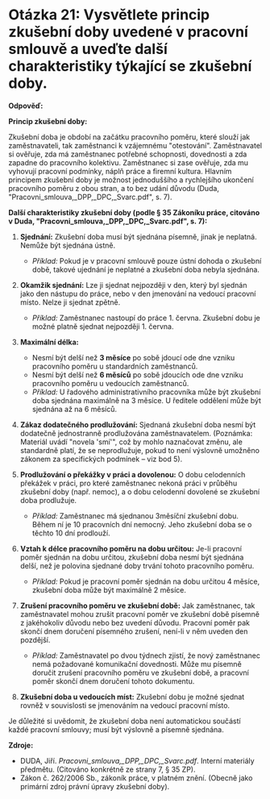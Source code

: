 # Otázka 21: Vysvětlete princip zkušební doby uvedené v pracovní smlouvě a uveďte další charakteristiky týkající se zkušební doby.

**Odpověď:**

**Princip zkušební doby:**

Zkušební doba je období na začátku pracovního poměru, které slouží jak zaměstnavateli, tak zaměstnanci k vzájemnému "otestování". Zaměstnavatel si ověřuje, zda má zaměstnanec potřebné schopnosti, dovednosti a zda zapadne do pracovního kolektivu. Zaměstnanec si zase ověřuje, zda mu vyhovují pracovní podmínky, náplň práce a firemní kultura. Hlavním principem zkušební doby je možnost jednoduššího a rychlejšího ukončení pracovního poměru z obou stran, a to bez udání důvodu (Duda, "Pracovni_smlouva,_DPP,_DPC,_Svarc.pdf", s. 7).

**Další charakteristiky zkušební doby (podle § 35 Zákoníku práce, citováno v Duda, "Pracovni_smlouva,_DPP,_DPC,_Svarc.pdf", s. 7):**

1.  **Sjednání:** Zkušební doba musí být sjednána písemně, jinak je neplatná. Nemůže být sjednána ústně.
    *   *Příklad:* Pokud je v pracovní smlouvě pouze ústní dohoda o zkušební době, takové ujednání je neplatné a zkušební doba nebyla sjednána.

2.  **Okamžik sjednání:** Lze ji sjednat nejpozději v den, který byl sjednán jako den nástupu do práce, nebo v den jmenování na vedoucí pracovní místo. Nelze ji sjednat zpětně.
    *   *Příklad:* Zaměstnanec nastoupí do práce 1. června. Zkušební dobu je možné platně sjednat nejpozději 1. června.

3.  **Maximální délka:**
    *   Nesmí být delší než **3 měsíce** po sobě jdoucí ode dne vzniku pracovního poměru u standardních zaměstnanců.
    *   Nesmí být delší než **6 měsíců** po sobě jdoucích ode dne vzniku pracovního poměru u vedoucích zaměstnanců.
    *   *Příklad:* U řadového administrativního pracovníka může být zkušební doba sjednána maximálně na 3 měsíce. U ředitele oddělení může být sjednána až na 6 měsíců.

4.  **Zákaz dodatečného prodlužování:** Sjednaná zkušební doba nesmí být dodatečně jednostranně prodlužována zaměstnavatelem. (Poznámka: Materiál uvádí "novela 'smí'", což by mohlo naznačovat změnu, ale standardně platí, že se neprodlužuje, pokud to není výslovně umožněno zákonem za specifických podmínek – viz bod 5).

5.  **Prodlužování o překážky v práci a dovolenou:** O dobu celodenních překážek v práci, pro které zaměstnanec nekoná práci v průběhu zkušební doby (např. nemoc), a o dobu celodenní dovolené se zkušební doba prodlužuje.
    *   *Příklad:* Zaměstnanec má sjednanou 3měsíční zkušební dobu. Během ní je 10 pracovních dní nemocný. Jeho zkušební doba se o těchto 10 dní prodlouží.

6.  **Vztah k délce pracovního poměru na dobu určitou:** Je-li pracovní poměr sjednán na dobu určitou, zkušební doba nesmí být sjednána delší, než je polovina sjednané doby trvání tohoto pracovního poměru.
    *   *Příklad:* Pokud je pracovní poměr sjednán na dobu určitou 4 měsíce, zkušební doba může být maximálně 2 měsíce.

7.  **Zrušení pracovního poměru ve zkušební době:** Jak zaměstnanec, tak zaměstnavatel mohou zrušit pracovní poměr ve zkušební době písemně z jakéhokoliv důvodu nebo bez uvedení důvodu. Pracovní poměr pak skončí dnem doručení písemného zrušení, není-li v něm uveden den pozdější.
    *   *Příklad:* Zaměstnavatel po dvou týdnech zjistí, že nový zaměstnanec nemá požadované komunikační dovednosti. Může mu písemně doručit zrušení pracovního poměru ve zkušební době, a pracovní poměr skončí dnem doručení tohoto dokumentu.

8.  **Zkušební doba u vedoucích míst:** Zkušební dobu je možné sjednat rovněž v souvislosti se jmenováním na vedoucí pracovní místo.

Je důležité si uvědomit, že zkušební doba není automatickou součástí každé pracovní smlouvy; musí být výslovně a písemně sjednána.

**Zdroje:**

*   DUDA, Jiří. *Pracovni_smlouva,_DPP,_DPC,_Svarc.pdf*. Interní materiály předmětu. (Citováno konkrétně ze strany 7, § 35 ZP).
*   Zákon č. 262/2006 Sb., zákoník práce, v platném znění. (Obecně jako primární zdroj právní úpravy zkušební doby).

